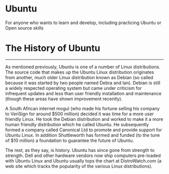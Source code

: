 # Ubuntu
For anyone who wants to learn and develop, including practicing Ubuntu or Open source skills

# The History of Ubuntu
----------------------------------------------------------------------------------------------
As mentioned previously, Ubuntu is one of a number of Linux distributions. The source code that makes up the Ubuntu Linux distribution originates from another, much older Linux distribution known as Debian (so called because it was started by two people named Debra and Ian). Debian is still a widely respected operating system but came under criticism for infrequent updates and less than user friendly installation and maintenance (though these areas have shown improvement recently).

A South African internet mogul (who made his fortune selling his company to VeriSign for around $500 million) decided it was time for a more user friendly Linux. He took the Debian distribution and worked to make it a more human friendly distribution which he called Ubuntu. He subsequently formed a company called Canonical Ltd to promote and provide support for Ubuntu Linux. In addition Shuttleworth has formed and funded (to the tune of $10 million) a foundation to guarantee the future of Ubuntu.

The rest, as they say, is history. Ubuntu has since gone from strength to strength. Dell and other hardware vendors now ship computers pre-loaded with Ubuntu Linux and Ubuntu usually tops the chart at DistroWatch.com (a web site which tracks the popularity of the various Linux distributions). 
